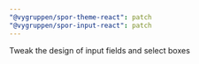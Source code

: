 ```yaml
---
"@vygruppen/spor-theme-react": patch
"@vygruppen/spor-input-react": patch
---
```


Tweak the design of input fields and select boxes
